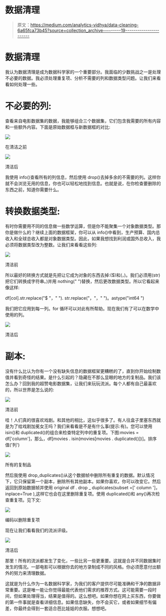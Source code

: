 # 数据清理

> 原文：<https://medium.com/analytics-vidhya/data-cleaning-6a65fca73b45?source=collection_archive---------19----------------------->

# 数据清理

我认为数据清理是成为数据科学家的一个重要部分。我面临的少数挑战之一是处理不必要的数据。我必须处理重复项、分析不需要的列和数据类型问题。让我们来看看如何处理一些。

# 不必要的列:

查看来自电影数据集的数据，我能够组合三个数据集，它们包含我需要的所有内容和一些额外内容。下面是原始数据框与新数据框的对比:

![](img/089d6bb7ff938df8fc66402ff990bf8e.png)

在清洁之前

![](img/e37df52f952ca029b33dde50d678dfc2.png)

清洁后

我使用 info()查看所有的列信息，然后使用 drop()去掉多余的不需要的列。这样你就不会浏览无用的信息，你也可以轻松地找到信息。也就是说，在你检查要删除的东西之前，知道你需要什么。

# 转换数据类型:

有时你需要用不同的信息做一些数学运算，但是你不能聚集一个对象数据类型。那你是做什么的？继续上面的数据框架，你可以从 info()中看到，生产预算、国内总收入和全球总收入都是对象数据类型。因此，如果我想找到利润或国外总收入，我必须将数据类型改为整数。让我们来看看这些列:

![](img/9de5649fb7a1f629620eef6d389a6095.png)

清洁前

所以最好的转换方式就是先把让它成为对象的东西去掉:($)和(，)。我们必须用(str)把它们转换成字符串。)并用 nothing(" ")替换，然后更改数据类型。所以它看起来像这样:

df[col].str.replace("$ "，" "). str.replace("，"，" ")。astype("int64 ")

我们把它应用到每一列。for 循环可以对此有所帮助。现在我们有了可以在数学中使用的列。

![](img/3c16ec2874c5148e1fd5f4a778ca6f87.png)

清洁后

# 副本:

没有什么比认为你有一个没有缺失信息的数据框架更糟糕的了，直到你开始绘制数值并看到奇怪的结果。是什么引起的？隐藏在不那么显眼的地方的复制品。我们该怎么办？回到我的超赞电影数据集，让我们来玩玩流派。每个人都有自己最喜欢的，所以世界是怎么说的:

![](img/467f121b3cbc53a5951b603abd45ece4.png)

清洁前

哇！人们真的很喜欢戏剧。和其他的相比，这似乎很多了。有人往盒子里塞东西就是为了给戏剧加冕女王吗？我们来看看是不是有什么事(提示:有)。您可以使用 isin()和 duplicated()的组合来检查特定列中的重复项。下图:movies = df['column']，那么，df[movies . isin(movies[movies . duplicated()])]。排序值('列')

![](img/c581e3685a839d5092071bf72f58a57d.png)

所有的复制品

然后我使用 drop_duplicates()从这个数据帧中删除所有重复的数据。默认情况下，它只保留第一个副本，删除所有其他副本。如果你喜欢，你可以改变它。然后返回到原始数据帧并使用 original df . drop _ duplicates(subset =[' column ']，inplace=True ),这样它也会在这里删除重复项。使用 duplicated()和 any()再次检查重复项。见下文:

![](img/aba18b9cee0986e66a355ecb3ef8639d.png)

编码以删除重复项

现在让我们看看我们的流派评级。

![](img/18a3bba208d2e09e5b53316e0f10f7f3.png)

清洁后

那里！所有的流派都发生了变化，一些比另一些更重要。这就是合并不同数据集时发生的情况。一部电影可以根据你去的地方录制成不同的风格。你必须愿意付出额外的努力来清理数据。

这就是为什么作为一名数据科学家，为我们的客户提供尽可能准确和干净的数据非常重要。这是唯一能让你觉得最能代表他们需求的推荐方式。这可能需要一段时间，但如果处理得当，结果是值得的。这么想吧。如果你想在网上买东西，你要做的第一件事就是查看详细信息。如果信息缺失，你不会买它，或者如果细节有偏差，你最终会得到一套适合芭比娃娃的衣服。想想吧。